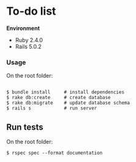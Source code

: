 # To-do list

**Environment**
  
 * Ruby 2.4.0
 * Rails 5.0.2

### Usage

On the root folder:

```console

$ bundle install     # install dependencies
$ rake db:create     # create database
$ rake db:migrate    # update database schema
$ rails s            # run server

```

## Run tests

On the root folder:

```console
$ rspec spec --format documentation
```

